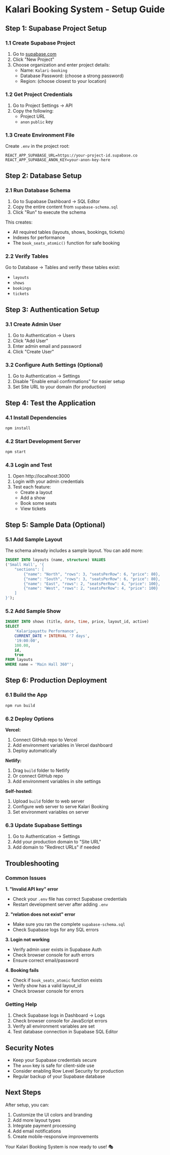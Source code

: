 # Kalari Booking System - Setup Guide

## Step 1: Supabase Project Setup

### 1.1 Create Supabase Project
1. Go to [supabase.com](https://supabase.com)
2. Click "New Project"
3. Choose organization and enter project details:
   - Name: `Kalari-booking`
   - Database Password: (choose a strong password)
   - Region: (choose closest to your location)

### 1.2 Get Project Credentials
1. Go to Project Settings → API
2. Copy the following:
   - Project URL
   - `anon` `public` key

### 1.3 Create Environment File
Create `.env` in the project root:
```env
REACT_APP_SUPABASE_URL=https://your-project-id.supabase.co
REACT_APP_SUPABASE_ANON_KEY=your-anon-key-here
```

## Step 2: Database Setup

### 2.1 Run Database Schema
1. Go to Supabase Dashboard → SQL Editor
2. Copy the entire content from `supabase-schema.sql`
3. Click "Run" to execute the schema

This creates:
- All required tables (layouts, shows, bookings, tickets)
- Indexes for performance
- The `book_seats_atomic()` function for safe booking

### 2.2 Verify Tables
Go to Database → Tables and verify these tables exist:
- `layouts`
- `shows` 
- `bookings`
- `tickets`

## Step 3: Authentication Setup

### 3.1 Create Admin User
1. Go to Authentication → Users
2. Click "Add User"
3. Enter admin email and password
4. Click "Create User"

### 3.2 Configure Auth Settings (Optional)
1. Go to Authentication → Settings
2. Disable "Enable email confirmations" for easier setup
3. Set Site URL to your domain (for production)

## Step 4: Test the Application

### 4.1 Install Dependencies
```bash
npm install
```

### 4.2 Start Development Server
```bash
npm start
```

### 4.3 Login and Test
1. Open http://localhost:3000
2. Login with your admin credentials
3. Test each feature:
   - Create a layout
   - Add a show
   - Book some seats
   - View tickets

## Step 5: Sample Data (Optional)

### 5.1 Add Sample Layout
The schema already includes a sample layout. You can add more:

```sql
INSERT INTO layouts (name, structure) VALUES 
('Small Hall', '{
    "sections": [
        {"name": "North", "rows": 3, "seatsPerRow": 6, "price": 80},
        {"name": "South", "rows": 3, "seatsPerRow": 6, "price": 80},
        {"name": "East", "rows": 2, "seatsPerRow": 4, "price": 100},
        {"name": "West", "rows": 2, "seatsPerRow": 4, "price": 100}
    ]
}');
```

### 5.2 Add Sample Show
```sql
INSERT INTO shows (title, date, time, price, layout_id, active) 
SELECT 
    'Kalaripayattu Performance', 
    CURRENT_DATE + INTERVAL '7 days',
    '19:00:00',
    100.00,
    id,
    true
FROM layouts 
WHERE name = 'Main Hall 360°';
```

## Step 6: Production Deployment

### 6.1 Build the App
```bash
npm run build
```

### 6.2 Deploy Options

**Vercel:**
1. Connect GitHub repo to Vercel
2. Add environment variables in Vercel dashboard
3. Deploy automatically

**Netlify:**
1. Drag `build` folder to Netlify
2. Or connect GitHub repo
3. Add environment variables in site settings

**Self-hosted:**
1. Upload `build` folder to web server
2. Configure web server to serve Kalari Booking
3. Set environment variables on server

### 6.3 Update Supabase Settings
1. Go to Authentication → Settings
2. Add your production domain to "Site URL"
3. Add domain to "Redirect URLs" if needed

## Troubleshooting

### Common Issues

**1. "Invalid API key" error**
- Check your `.env` file has correct Supabase credentials
- Restart development server after adding `.env`

**2. "relation does not exist" error**
- Make sure you ran the complete `supabase-schema.sql`
- Check Supabase logs for any SQL errors

**3. Login not working**
- Verify admin user exists in Supabase Auth
- Check browser console for auth errors
- Ensure correct email/password

**4. Booking fails**
- Check if `book_seats_atomic` function exists
- Verify show has a valid layout_id
- Check browser console for errors

### Getting Help

1. Check Supabase logs in Dashboard → Logs
2. Check browser console for JavaScript errors
3. Verify all environment variables are set
4. Test database connection in Supabase SQL Editor

## Security Notes

- Keep your Supabase credentials secure
- The `anon` key is safe for client-side use
- Consider enabling Row Level Security for production
- Regular backup of your Supabase database

## Next Steps

After setup, you can:
1. Customize the UI colors and branding
2. Add more layout types
3. Integrate payment processing
4. Add email notifications
5. Create mobile-responsive improvements

Your Kalari Booking System is now ready to use! 🎭